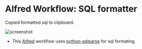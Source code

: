 # Alfred Workflow: SQL formatter

Copied formatted sql to clipboard.

![screenshot](https://github.com/tinytamb/alfred-sqlparse/raw/master/screenshot.gif)


* This [Alfred](https://www.alfredapp.com/)
 workflow uses [python-sqlparse](https://github.com/andialbrecht/sqlparse) for sql formating.


